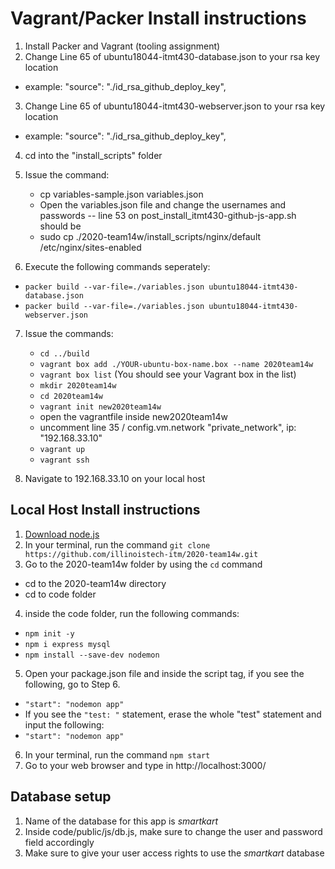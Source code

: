 # Vagrant/Packer Install instructions 

1. Install Packer and Vagrant (tooling assignment)
2. Change Line 65 of ubuntu18044-itmt430-database.json to your rsa key location
* example:    "source": "./id_rsa_github_deploy_key",

3. Change Line 65 of ubuntu18044-itmt430-webserver.json to your rsa key location
* example:    "source": "./id_rsa_github_deploy_key",

4. cd into the "install_scripts" folder
5. Issue the command:
    * cp variables-sample.json variables.json
    * Open the variables.json file and change the usernames and passwords 
-- line 53 on post_install_itmt430-github-js-app.sh should be
    * sudo cp ./2020-team14w/install_scripts/nginx/default /etc/nginx/sites-enabled

6. Execute the following commands seperately: 
* `packer build --var-file=./variables.json ubuntu18044-itmt430-database.json`
* `packer build --var-file=./variables.json ubuntu18044-itmt430-webserver.json`

7. Issue the commands:
    * `cd ../build`
    * `vagrant box add ./YOUR-ubuntu-box-name.box --name 2020team14w`
    * `vagrant box list` (You should see your Vagrant box in the list)
    * `mkdir 2020team14w`
    * `cd 2020team14w`
    * `vagrant init new2020team14w`
    * open the vagrantfile inside new2020team14w
    * uncomment line 35 / config.vm.network "private_network", ip: "192.168.33.10"
    * `vagrant up`
    * `vagrant ssh`

8. Navigate to 192.168.33.10 on your local host


## Local Host Install instructions

1. [Download node.js](https://nodejs.org/en/) 
2. In your terminal, run the command `git clone https://github.com/illinoistech-itm/2020-team14w.git`
3.  Go to the 2020-team14w folder by using the `cd` command
* cd to the 2020-team14w directory
* cd to code folder
4. inside the code folder, run the following commands:
* `npm init -y`
* `npm i express mysql`
* `npm install --save-dev nodemon` 

5. Open your package.json file and inside the script tag, if you see the following, go to Step 6.
* `"start": "nodemon app"`
* If you see the `"test: "` statement, erase the whole "test" statement and input the following:
* `"start": "nodemon app"`

6. In your terminal, run the command `npm start`
7. Go to your web browser and type in http://localhost:3000/

## Database setup

1. Name of the database for this app is *smartkart*
2. Inside code/public/js/db.js, make sure to change the user and password field accordingly
3. Make sure to give your user access rights to use the *smartkart* database
